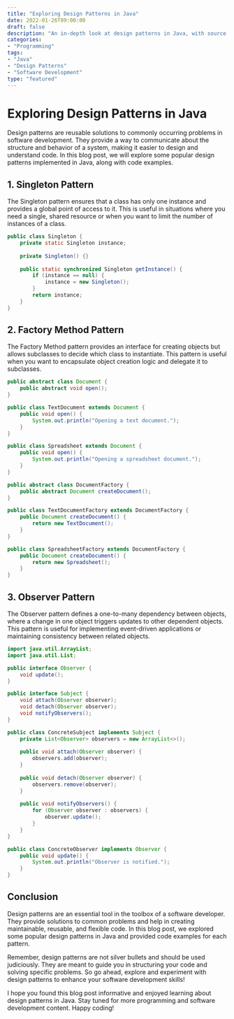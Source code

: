 ```yaml
--- 
title: "Exploring Design Patterns in Java"
date: 2022-01-26T09:00:00
draft: false
description: "An in-depth look at design patterns in Java, with source code examples and explanations."
categories: 
- "Programming"
tags: 
- "Java"
- "Design Patterns"
- "Software Development"
type: "featured"
---
```


# Exploring Design Patterns in Java

Design patterns are reusable solutions to commonly occurring problems in software development. They provide a way to communicate about the structure and behavior of a system, making it easier to design and understand code. In this blog post, we will explore some popular design patterns implemented in Java, along with code examples.

## 1. Singleton Pattern

The Singleton pattern ensures that a class has only one instance and provides a global point of access to it. This is useful in situations where you need a single, shared resource or when you want to limit the number of instances of a class.

```java
public class Singleton {
    private static Singleton instance;
    
    private Singleton() {}
    
    public static synchronized Singleton getInstance() {
        if (instance == null) {
            instance = new Singleton();
        }
        return instance;
    }
}
```

## 2. Factory Method Pattern

The Factory Method pattern provides an interface for creating objects but allows subclasses to decide which class to instantiate. This pattern is useful when you want to encapsulate object creation logic and delegate it to subclasses.

```java
public abstract class Document {
    public abstract void open();
}

public class TextDocument extends Document {
    public void open() {
        System.out.println("Opening a text document.");
    }
}

public class Spreadsheet extends Document {
    public void open() {
        System.out.println("Opening a spreadsheet document.");
    }
}

public abstract class DocumentFactory {
    public abstract Document createDocument();
}

public class TextDocumentFactory extends DocumentFactory {
    public Document createDocument() {
        return new TextDocument();
    }
}

public class SpreadsheetFactory extends DocumentFactory {
    public Document createDocument() {
        return new Spreadsheet();
    }
}
```

## 3. Observer Pattern

The Observer pattern defines a one-to-many dependency between objects, where a change in one object triggers updates to other dependent objects. This pattern is useful for implementing event-driven applications or maintaining consistency between related objects.

```java
import java.util.ArrayList;
import java.util.List;

public interface Observer {
    void update();
}

public interface Subject {
    void attach(Observer observer);
    void detach(Observer observer);
    void notifyObservers();
}

public class ConcreteSubject implements Subject {
    private List<Observer> observers = new ArrayList<>();
    
    public void attach(Observer observer) {
        observers.add(observer);
    }
    
    public void detach(Observer observer) {
        observers.remove(observer);
    }
    
    public void notifyObservers() {
        for (Observer observer : observers) {
            observer.update();
        }
    }
}

public class ConcreteObserver implements Observer {
    public void update() {
        System.out.println("Observer is notified.");
    }
}
```

## Conclusion

Design patterns are an essential tool in the toolbox of a software developer. They provide solutions to common problems and help in creating maintainable, reusable, and flexible code. In this blog post, we explored some popular design patterns in Java and provided code examples for each pattern.

Remember, design patterns are not silver bullets and should be used judiciously. They are meant to guide you in structuring your code and solving specific problems. So go ahead, explore and experiment with design patterns to enhance your software development skills!

I hope you found this blog post informative and enjoyed learning about design patterns in Java. Stay tuned for more programming and software development content. Happy coding!
